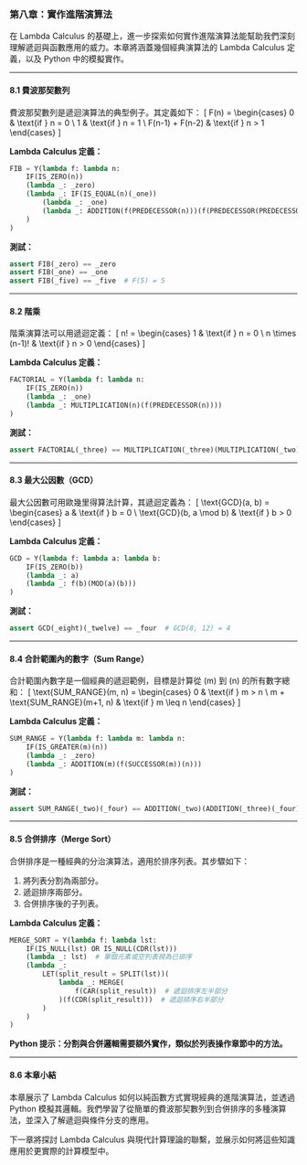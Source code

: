 ### **第八章：實作進階演算法**

在 Lambda Calculus 的基礎上，進一步探索如何實作進階演算法能幫助我們深刻理解遞迴與函數應用的威力。本章將涵蓋幾個經典演算法的 Lambda Calculus 定義，以及 Python 中的模擬實作。

---

#### **8.1 費波那契數列**

費波那契數列是遞迴演算法的典型例子。其定義如下：
\[
F(n) = 
\begin{cases} 
0 & \text{if } n = 0 \\
1 & \text{if } n = 1 \\
F(n-1) + F(n-2) & \text{if } n > 1
\end{cases}
\]

**Lambda Calculus 定義：**
```python
FIB = Y(lambda f: lambda n:
    IF(IS_ZERO(n))
    (lambda _: _zero)
    (lambda _: IF(IS_EQUAL(n)(_one))
        (lambda _: _one)
        (lambda _: ADDITION(f(PREDECESSOR(n)))(f(PREDECESSOR(PREDECESSOR(n)))))
    )
)
```

**測試：**
```python
assert FIB(_zero) == _zero
assert FIB(_one) == _one
assert FIB(_five) == _five  # F(5) = 5
```

---

#### **8.2 階乘**

階乘演算法可以用遞迴定義：
\[
n! = 
\begin{cases}
1 & \text{if } n = 0 \\
n \times (n-1)! & \text{if } n > 0
\end{cases}
\]

**Lambda Calculus 定義：**
```python
FACTORIAL = Y(lambda f: lambda n:
    IF(IS_ZERO(n))
    (lambda _: _one)
    (lambda _: MULTIPLICATION(n)(f(PREDECESSOR(n))))
)
```

**測試：**
```python
assert FACTORIAL(_three) == MULTIPLICATION(_three)(MULTIPLICATION(_two)(_one))  # 3! = 6
```

---

#### **8.3 最大公因數（GCD）**

最大公因數可用歐幾里得算法計算，其遞迴定義為：
\[
\text{GCD}(a, b) = 
\begin{cases}
a & \text{if } b = 0 \\
\text{GCD}(b, a \mod b) & \text{if } b > 0
\end{cases}
\]

**Lambda Calculus 定義：**
```python
GCD = Y(lambda f: lambda a: lambda b:
    IF(IS_ZERO(b))
    (lambda _: a)
    (lambda _: f(b)(MOD(a)(b)))
)
```

**測試：**
```python
assert GCD(_eight)(_twelve) == _four  # GCD(8, 12) = 4
```

---

#### **8.4 合計範圍內的數字（Sum Range）**

合計範圍內數字是一個經典的遞迴範例，目標是計算從 \(m\) 到 \(n\) 的所有數字總和：
\[
\text{SUM\_RANGE}(m, n) = 
\begin{cases}
0 & \text{if } m > n \\
m + \text{SUM\_RANGE}(m+1, n) & \text{if } m \leq n
\end{cases}
\]

**Lambda Calculus 定義：**
```python
SUM_RANGE = Y(lambda f: lambda m: lambda n:
    IF(IS_GREATER(m)(n))
    (lambda _: _zero)
    (lambda _: ADDITION(m)(f(SUCCESSOR(m))(n)))
)
```

**測試：**
```python
assert SUM_RANGE(_two)(_four) == ADDITION(_two)(ADDITION(_three)(_four))  # 2 + 3 + 4 = 9
```

---

#### **8.5 合併排序（Merge Sort）**

合併排序是一種經典的分治演算法，適用於排序列表。其步驟如下：
1. 將列表分割為兩部分。
2. 遞迴排序兩部分。
3. 合併排序後的子列表。

**Lambda Calculus 定義：**
```python
MERGE_SORT = Y(lambda f: lambda lst:
    IF(IS_NULL(lst) OR IS_NULL(CDR(lst)))
    (lambda _: lst)  # 單個元素或空列表視為已排序
    (lambda _: 
        LET(split_result = SPLIT(lst))(
            lambda _: MERGE(
                f(CAR(split_result))  # 遞迴排序左半部分
            )(f(CDR(split_result)))  # 遞迴排序右半部分
        )
    )
)
```

**Python 提示：分割與合併邏輯需要額外實作，類似於列表操作章節中的方法。**

---

#### **8.6 本章小結**

本章展示了 Lambda Calculus 如何以純函數方式實現經典的進階演算法，並透過 Python 模擬其邏輯。我們學習了從簡單的費波那契數列到合併排序的多種演算法，並深入了解遞迴與條件分支的應用。

下一章將探討 Lambda Calculus 與現代計算理論的聯繫，並展示如何將這些知識應用於更實際的計算模型中。
